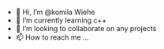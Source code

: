 - 👋 Hi, I’m @komila Wiehe
- 🌱 I’m currently learning c++
- 💞️ I’m looking to collaborate on any projects 
- 📫 How to reach me ...

<!---
komilacyber/komilacyber is a ✨ special ✨ repository because its `README.md` (this file) appears on your GitHub profile.
You can click the Preview link to take a look at your changes.
--->
